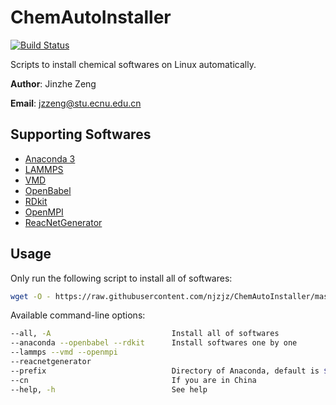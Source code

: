 # ChemAutoInstaller

[![Build Status](https://travis-ci.com/njzjz/ChemAutoInstaller.svg?branch=master)](https://travis-ci.com/njzjz/ChemAutoInstaller)

Scripts to install chemical softwares on Linux automatically.

**Author**: Jinzhe Zeng

**Email**: jzzeng@stu.ecnu.edu.cn

## Supporting Softwares

* [Anaconda 3](https://conda.io)
* [LAMMPS](https://github.com/lammps/lammps)
* [VMD](http://www.ks.uiuc.edu/Research/vmd/)
* [OpenBabel](https://github.com/openbabel/openbabel)
* [RDkit](https://github.com/rdkit/rdkit)
* [OpenMPI](https://github.com/open-mpi/ompi)
* [ReacNetGenerator](https://github.com/njzjz/reacnetgenerator)

## Usage

Only run the following script to install all of softwares:

```bash
wget -O - https://raw.githubusercontent.com/njzjz/ChemAutoInstaller/master/ChemAutoInstaller.sh | bash -A
```

Available command-line options:

```sh
--all, -A                           Install all of softwares
--anaconda --openbabel --rdkit      Install softwares one by one
--lammps --vmd --openmpi
--reacnetgenerator 
--prefix                            Directory of Anaconda, default is $HOME/anaconda3
--cn                                If you are in China
--help, -h                          See help
```
